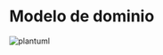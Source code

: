 # Modelo de dominio

![plantuml](https://www.plantuml.com/plantuml/png/PL51JiGm3Bpt5JukLFr0nM7HYWCt3l00DucgI4bSd1G90NydSRFTK2v9xB5dClOv9kIqUjSfXp72MroHBNrr00CeqdOcUGRo4njv6e_MRRZ3ZvBhmOQPJKG-tUMm--agsuNymgY9Av_9QYDSoYLj2ywrfmVC33bwJiO_1IcfmFjgqo7VAZYSQDVeGT74cLEachf7xMsmCTNAHl25IQygKLLJw2TRiaPPEYqLR1KBy-R79kFZ2CYCdr0-k6NzGfpCAoLqHsSYCZIMMYybXetvgZl2zNlR034agr7VUYhyVs7Q1CgMCRi8bR8uAfrrn_3mFGot5Vr9D_CwGkt8kxqRxWiYYvLJOXb9EIJQdPnDqAjtlm00)
